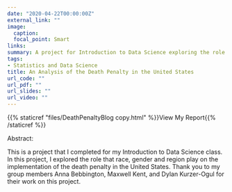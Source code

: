 ```yaml
---
date: "2020-04-22T00:00:00Z"
external_link: ""
image:
  caption: 
  focal_point: Smart
links:
summary: A project for Introduction to Data Science exploring the role of race, gender and region in the implementation of the death penalty.
tags:
- Statistics and Data Science 
title: An Analysis of the Death Penalty in the United States
url_code: ""
url_pdf: ""
url_slides: ""
url_video: ""
---
```


{{% staticref "files/DeathPenaltyBlog copy.html" %}}View My Report{{% /staticref %}}

Abstract:

This is a project that I completed for my Introduction to Data Science class. In this project, I explored the role that race, gender and region play on the implementation of the death penalty in the United States. Thank you to my group members Anna Bebbington, Maxwell Kent, and Dylan Kurzer-Ogul for their work on this project.

